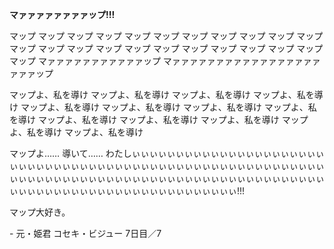 <!-- title: ビジューの日記: 7日目 -->

**マァァァァァァァァップ!!!**

マップ マップ
マップ
マップ
マップ マップ マップ マップ マップ マップ
マップ マップ マップ マップ マップ マップ
マップ
マップ マップ マップ
マップ マップ マップ
マァァァァァァァァァァァップ
マァァァァァァァァァァァァァァァァァァァァップ

マップよ、私を導け
マップよ、私を導け
マップよ、私を導け
マップよ、私を導け
マップよ、私を導け
マップよ、私を導け
マップよ、私を導け
マップよ、私を導け
マップよ、私を導け
マップよ、私を導け
マップよ、私を導け
マップよ、私を導け
マップよ、私を導け

マップよ……
導いて……
わたしぃぃぃぃぃぃぃぃぃぃぃぃぃぃぃぃぃぃぃぃぃぃぃぃぃぃぃぃぃぃぃぃぃぃぃぃぃぃぃぃぃぃぃぃぃぃぃぃぃぃぃぃぃぃぃぃぃぃぃぃぃぃぃぃぃぃぃぃぃぃぃぃぃぃぃぃぃぃぃぃぃぃぃぃぃぃぃぃぃぃぃぃぃぃぃぃぃぃぃぃぃぃぃぃぃぃぃぃぃぃぃぃぃぃぃぃぃぃぃぃ!!!

マップ大好き。

\- 元・姫君
コセキ・ビジュー
7日目／7
